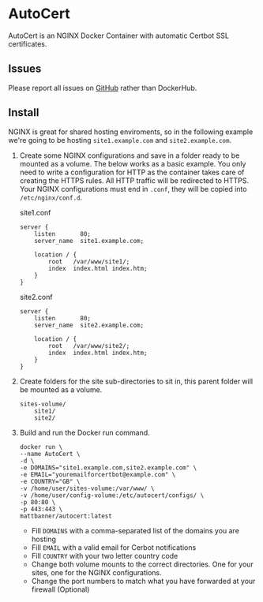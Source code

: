# AutoCert
AutoCert is an NGINX Docker Container with automatic Certbot SSL certificates.

## Issues
Please report all issues on [GitHub](https://github.com/mattsbanner/autocert/issues) rather than DockerHub.

## Install
NGINX is great for shared hosting enviroments, so in the following example we're going to be hosting `site1.example.com` and `site2.example.com`.

1. Create some NGINX configurations and save in a folder ready to be mounted as a volume. The below works as a basic example. You only need to write a configuration for HTTP as the container takes care of creating the HTTPS rules. All HTTP traffic will be redirected to HTTPS. Your NGINX configurations must end in `.conf`, they will be copied into `/etc/nginx/conf.d`.

    site1.conf
    ```
    server {
        listen       80;
        server_name  site1.example.com;

        location / {
            root   /var/www/site1/;
            index  index.html index.htm;
        }
    }
    ```

    site2.conf
    ```
    server {
        listen       80;
        server_name  site2.example.com;

        location / {
            root   /var/www/site2/;
            index  index.html index.htm;
        }
    }
    ```

2. Create folders for the site sub-directories to sit in, this parent folder will be mounted as a volume.

    ```
    sites-volume/
        site1/
        site2/
    ```

3. Build and run the Docker run command.
    ```
    docker run \
    --name AutoCert \
    -d \
    -e DOMAINS="site1.example.com,site2.example.com" \
    -e EMAIL="youremailforcertbot@example.com" \
    -e COUNTRY="GB" \
    -v /home/user/sites-volume:/var/www/ \
    -v /home/user/config-volume:/etc/autocert/configs/ \
    -p 80:80 \
    -p 443:443 \
    mattbanner/autocert:latest
    ```

    * Fill `DOMAINS` with a comma-separated list of the domains you are hosting
    * Fill `EMAIL` with a valid email for Cerbot notifications
    * Fill `COUNTRY` with your two letter country code
    * Change both volume mounts to the correct directories. One for your sites, one for the NGINX configurations.
    * Change the port numbers to match what you have forwarded at your firewall (Optional)
